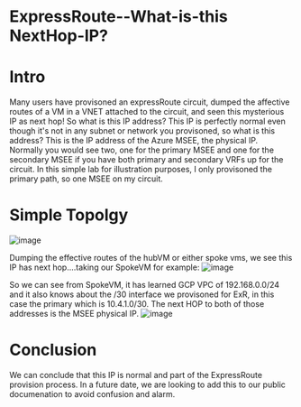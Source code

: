 # ExpressRoute--What-is-this NextHop-IP?

# Intro
Many users have provisoned an expressRoute circuit, dumped the affective routes of a VM in a VNET attached to the circuit, and seen this mysterious IP as next hop! So what is this IP address? This IP is perfectly normal even though it's not in any subnet or network you provisoned, so what is this address? This is the IP address of the Azure MSEE, the physical IP. Normally you would see two, one for the primary MSEE and one for the secondary MSEE if you have both primary and secondary VRFs up for the circuit. In this simple lab for illustration purposes, I only provisoned the primary path, so one MSEE on my circuit.

# Simple Topolgy
![image](https://user-images.githubusercontent.com/55964102/219828123-95a06026-9ce7-4f31-abe9-0bda0a52024c.png)

Dumping the effective routes of the hubVM or either spoke vms, we see this IP has next hop....taking our SpokeVM for example:
![image](https://user-images.githubusercontent.com/55964102/219828225-9121f5c8-3639-4c7d-bfcc-323a8c08a4a9.png)

So we can see from SpokeVM, it has learned GCP VPC of 192.168.0.0/24 and it also knows about the /30 interface we provisoned for ExR, in this case the primary which is 10.4.1.0/30. The next HOP to both of those addresses is the MSEE physical IP.
![image](https://user-images.githubusercontent.com/55964102/219828289-2c522540-25d8-48dc-97b9-274ebe051c53.png)

# Conclusion
We can conclude that this IP is normal and part of the ExpressRoute provision process. In a future date, we are looking to add this to our public documenation to avoid confusion and alarm. 

